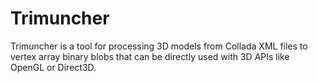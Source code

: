 Trimuncher
====

Trimuncher is a tool for processing 3D models from Collada XML files to vertex
array binary blobs that can be directly used with 3D APIs like OpenGL or
Direct3D.


